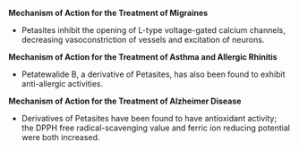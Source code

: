 **Mechanism of Action for the Treatment of Migraines**

- Petasites inhibit the opening of L-type voltage-gated calcium channels, decreasing vasoconstriction of vessels and excitation of neurons.

**Mechanism of Action for the Treatment of Asthma and Allergic Rhinitis**

- Petatewalide B, a derivative of Petasites, has also been found to exhibit anti-allergic activities.

**Mechanism of Action for the Treatment of Alzheimer Disease**

- Derivatives of Petasites have been found to have antioxidant activity; the DPPH free radical-scavenging value and ferric ion reducing potential were both increased.